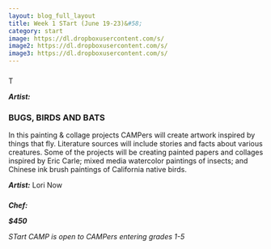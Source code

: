 ```yaml
---
layout: blog_full_layout
title: Week 1 STart (June 19-23)&#58; 
category: start
image: https://dl.dropboxusercontent.com/s/
image2: https://dl.dropboxusercontent.com/s/
image3: https://dl.dropboxusercontent.com/s/
---
```


### 

T 

**_Artist:_** 


### BUGS, BIRDS AND BATS

In this painting & collage projects CAMPers will create artwork inspired by things that fly. Literature sources will include stories and facts about various creatures. Some of the projects will be creating painted papers and collages inspired by Eric Carle; mixed media watercolor paintings of insects; and Chinese ink brush paintings of California native birds. 

**_Artist:_** Lori Now


### 



**_Chef:_** 

**_$450_**

*STart CAMP is open to CAMPers entering grades 1-5*
